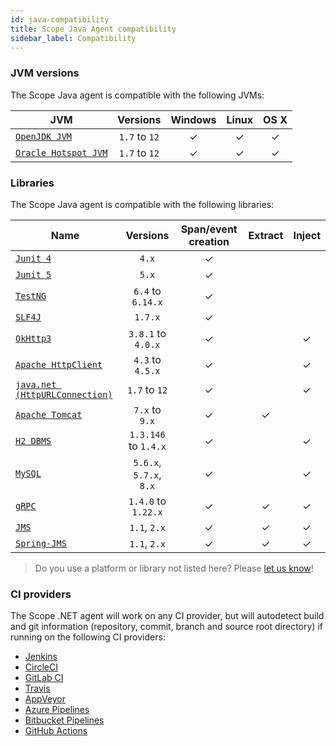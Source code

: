 ```yaml
---
id: java-compatibility
title: Scope Java Agent compatibility
sidebar_label: Compatibility
---
```


### JVM versions

The Scope Java agent is compatible with the following JVMs:

| JVM                | Versions   | Windows | Linux | OS X |
|--------------------|:----------:|:-------:|:-----:|:----:|
| [`OpenJDK JVM`](https://openjdk.java.net/)        | `1.7` to `12` |    ✓    |   ✓   |   ✓  |
| [`Oracle Hotspot JVM`](https://www.oracle.com/technetwork/java/javase/overview/index.html) | `1.7` to `12` |    ✓    |   ✓   |   ✓  |

### Libraries

The Scope Java agent is compatible with the following libraries:

| Name    | Versions | Span/event creation | Extract | Inject |
|---------|:--------:|:-------------------:|:-------:|:------:|
| [`Junit 4`](https://junit.org/junit4/) | `4.x` |          ✓          |         |        |
| [`Junit 5`](https://junit.org/junit5/) | `5.x` |          ✓          |         |        |
| [`TestNG`](https://testng.org/) | `6.4` to `6.14.x` |          ✓          |         |        |
| [`SLF4J`](https://www.slf4j.org/) | `1.7.x` |          ✓          |         |        |
| [`OkHttp3`](https://square.github.io/okhttp/) | `3.8.1` to `4.0.x` |          ✓          |         |          ✓          |
| [`Apache HttpClient`](https://hc.apache.org/httpcomponents-client-4.5.x/index.html/) | `4.3` to `4.5.x` |          ✓          |         |          ✓          |
| [`java.net (HttpURLConnection)`](https://docs.oracle.com/javase/8/docs/api/java/net/HttpURLConnection.html) | `1.7` to `12` |          ✓          |         |          ✓          |
| [`Apache Tomcat`](http://tomcat.apache.org/) | `7.x` to `9.x` |          ✓          |     ✓    |                    |
| [`H2 DBMS`](https://www.h2database.com/html/main.html) | `1.3.146` to `1.4.x` |          ✓          |         |          ✓          |
| [`MySQL`](https://www.h2database.com/html/main.html) | `5.6.x`, `5.7.x`, `8.x` |          ✓          |         |          ✓          |
| [`gRPC`](https://grpc.io/) | `1.4.0` to `1.22.x` |          ✓          |    ✓     |          ✓          |
| [`JMS`](https://docs.oracle.com/javaee/6/tutorial/doc/bncdq.html) | `1.1`, `2.x` |          ✓          |    ✓     |          ✓          |
| [`Spring-JMS`](https://spring.io/guides/gs/messaging-jms/) | `1.1`, `2.x` |          ✓          |     ✓    |          ✓          |

> Do you use a platform or library not listed here? Please [let us know](https://home.undefinedlabs.com/goto/support)!

### CI providers

The Scope .NET agent will work on any CI provider, but will autodetect build and git information 
(repository, commit, branch and source root directory) if running on the following CI providers:

* [Jenkins](https://jenkins.io/)
* [CircleCI](https://circleci.com/)
* [GitLab CI](https://docs.gitlab.com/ee/ci/)
* [Travis](https://travis-ci.org/)
* [AppVeyor](https://www.appveyor.com/)
* [Azure Pipelines](https://azure.microsoft.com/en-us/services/devops/pipelines/)
* [Bitbucket Pipelines](https://bitbucket.org/product/features/pipelines)
* [GitHub Actions](https://github.com/features/actions)

